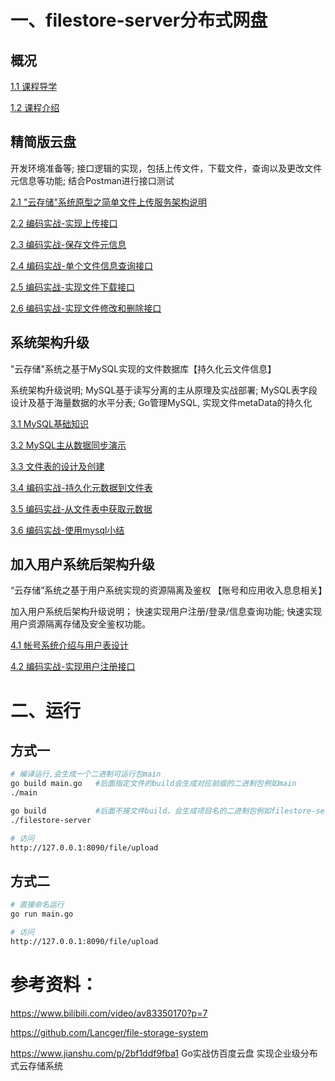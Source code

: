 # 一、filestore-server分布式网盘

## 概况
[1.1 课程导学](./docs/1.1、课程导学.md)

[1.2 课程介绍](./docs/1.2、课程介绍.md)

## 精简版云盘

开发环境准备等; 接口逻辑的实现，包括上传文件，下载文件，查询以及更改文件元信息等功能; 结合Postman进行接口测试

[2.1 "云存储"系统原型之简单文件上传服务架构说明](./docs/2.1、云存储系统原型之简单文件上传服务架构说明.md)

[2.2 编码实战-实现上传接口](./docs/2.2、实现上传接口.md)

[2.3 编码实战-保存文件元信息](./docs/2.3、保存文件元信息.md)

[2.4 编码实战-单个文件信息查询接口](./docs/2.4、单个文件信息查询接口.md)

[2.5 编码实战-实现文件下载接口](./docs/2.5、实现文件下载接口.md)

[2.6 编码实战-实现文件修改和删除接口](./docs/2.6、实现文件修改和删除接口.md)

## 系统架构升级

"云存储"系统之基于MySQL实现的文件数据库【持久化云文件信息】

系统架构升级说明; MySQL基于读写分离的主从原理及实战部署; MySQL表字段设计及基于海量数据的水平分表; Go管理MySQL, 实现文件metaData的持久化

[3.1 MySQL基础知识](./docs/3.1、MySQL基础知识.md)

[3.2 MySQL主从数据同步演示](./docs/3.2、MySQL主从数据同步演示.md)

[3.3 文件表的设计及创建](./docs/3.3、文件表的设计及创建.md)

[3.4 编码实战-持久化元数据到文件表](./docs/3.4、持久化元数据到文件表.md)

[3.5 编码实战-从文件表中获取元数据](./docs/3.5、从文件表中获取元数据.md)

[3.6 编码实战-使用mysql小结](./docs/3.6、使用mysql小结.md)

## 加入用户系统后架构升级

“云存储”系统之基于用户系统实现的资源隔离及鉴权 【账号和应用收入息息相关】

加入用户系统后架构升级说明； 快速实现用户注册/登录/信息查询功能; 快速实现用户资源隔离存储及安全鉴权功能。

[4.1 帐号系统介绍与用户表设计](./docs/4.1、帐号系统介绍与用户表设计.md)

[4.2 编码实战-实现用户注册接口](./docs/4.2、编码实战-实现用户注册接口.md)

# 二、运行

## 方式一
```bash
# 编译运行,会生成一个二进制可运行包main
go build main.go   #后面指定文件的build会生成对应前缀的二进制包例如main
./main

go build           #后面不接文件build，会生成项目名的二进制包例如filestore-server
./filestore-server

# 访问
http://127.0.0.1:8090/file/upload
```

## 方式二
```bash
# 直接命名运行
go run main.go

# 访问
http://127.0.0.1:8090/file/upload
```

# 参考资料：

https://www.bilibili.com/video/av83350170?p=7

https://github.com/Lancger/file-storage-system

https://www.jianshu.com/p/2bf1ddf9fba1  Go实战仿百度云盘 实现企业级分布式云存储系统
